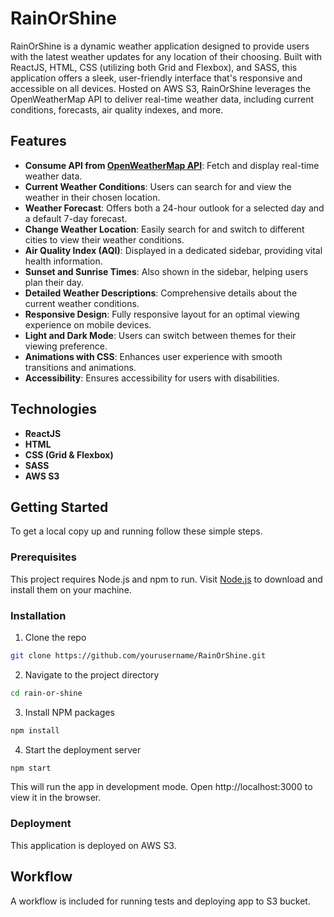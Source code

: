 # RainOrShine

RainOrShine is a dynamic weather application designed to provide users with the latest weather updates for any location of their choosing. Built with ReactJS, HTML, CSS (utilizing both Grid and Flexbox), and SASS, this application offers a sleek, user-friendly interface that's responsive and accessible on all devices. Hosted on AWS S3, RainOrShine leverages the OpenWeatherMap API to deliver real-time weather data, including current conditions, forecasts, air quality indexes, and more.

## Features

- **Consume API from [OpenWeatherMap API](https://openweathermap.org/)**: Fetch and display real-time weather data.
- **Current Weather Conditions**: Users can search for and view the weather in their chosen location.
- **Weather Forecast**: Offers both a 24-hour outlook for a selected day and a default 7-day forecast.
- **Change Weather Location**: Easily search for and switch to different cities to view their weather conditions.
- **Air Quality Index (AQI)**: Displayed in a dedicated sidebar, providing vital health information.
- **Sunset and Sunrise Times**: Also shown in the sidebar, helping users plan their day.
- **Detailed Weather Descriptions**: Comprehensive details about the current weather conditions.
- **Responsive Design**: Fully responsive layout for an optimal viewing experience on mobile devices.
- **Light and Dark Mode**: Users can switch between themes for their viewing preference.
- **Animations with CSS**: Enhances user experience with smooth transitions and animations.
- **Accessibility**: Ensures accessibility for users with disabilities.

## Technologies

- **ReactJS**
- **HTML**
- **CSS (Grid & Flexbox)**
- **SASS**
- **AWS S3**

## Getting Started

To get a local copy up and running follow these simple steps.

### Prerequisites

This project requires Node.js and npm to run. Visit [Node.js](https://nodejs.org) to download and install them on your machine.

### Installation

1. Clone the repo
  ```bash
  git clone https://github.com/yourusername/RainOrShine.git
  ```

2. Navigate to the project directory
  ```bash
  cd rain-or-shine
  ```

3. Install NPM packages
  ```bash
  npm install
  ```

4. Start the deployment server
```bash
npm start
```

This will run the app in development mode. Open http://localhost:3000 to view it in the browser.

### Deployment

This application is deployed on AWS S3.

## Workflow

A workflow is included for running tests and deploying app to S3 bucket.
